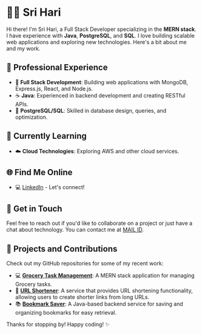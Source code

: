 # 👨‍💻 Sri Hari

Hi there! I'm Sri Hari, a Full Stack Developer specializing in the **MERN stack**. I have experience with **Java**, **PostgreSQL**, and **SQL**. I love building scalable web applications and exploring new technologies. Here's a bit about me and my work.

## 💼 Professional Experience

- 🔧 **Full Stack Development**: Building web applications with MongoDB, Express.js, React, and Node.js.
- ☕ **Java**: Experienced in backend development and creating RESTful APIs.
- 💾 **PostgreSQL/SQL**: Skilled in database design, queries, and optimization.

## 🌱 Currently Learning

- ☁️ **Cloud Technologies**: Exploring AWS and other cloud services.

## 🌐 Find Me Online

- 💻 [LinkedIn]( www.linkedin.com/in/srihari-17b755204) - Let's connect!

## 📧 Get in Touch

Feel free to reach out if you'd like to collaborate on a project or just have a chat about technology. 
You can contact me at [MAIL ID](sriharid001@gmail.com).

## 🚀 Projects and Contributions

Check out my GitHub repositories for some of my recent work:

- 💻 **[Grocery Task Management](https://github.com/Sri1529/Grocery_Task_Management.git)**: A MERN stack application for managing Grocery tasks.
- 🔗 **[URL Shortener](https://github.com/Sri1529/URL_Project.git)**: A service that provides URL shortening functionality, allowing users to create shorter links from long URLs.
- 📚 **[Bookmark Saver](https://github.com/Sri1529/Bookmark_Project.git)**: A Java-based backend service for saving and organizing bookmarks for easy retrieval.



Thanks for stopping by! Happy coding! ✨
